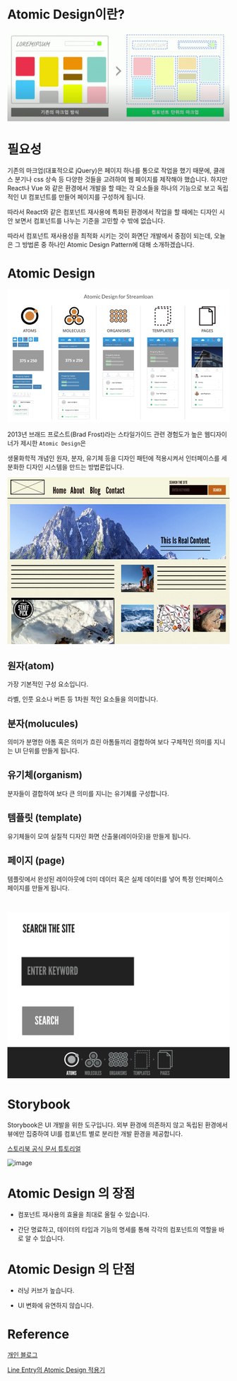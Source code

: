 # Atomic Design이란?

![2021-02-11-markup.PNG](./images/2021-02-11-markup.PNG)

# 필요성

기존의 마크업(대표적으로 jQuery)은 페이지 하나를 통으로 작업을 했기 때문에, 클래스 분기나 css 상속 등 다양한 것들을 고려하여 웹 페이지를 제작해야 했습니다.
하지만 React나 Vue 와 같은 환경에서 개발을 할 때는 각 요소들을 하나의 기능으로 보고 독립적인 UI 컴포넌트를 만들어 페이지를 구성하게 됩니다.

따라서 React와 같은 컴포넌트 재사용에 특화된 환경에서 작업을 할 때에는 디자인 시안 보면서 컴포넌트를 나누는 기준을 고민할 수 밖에 없습니다.

따라서 컴포넌트 재사용성을 최적화 시키는 것이 화면단 개발에서 중점이 되는데, 오늘은 그 방법론 중 하나인 Atomic Design Pattern에 대해 소개하겠습니다.

# Atomic Design

![2021-02-11-atomic_structure.PNG](./images/2021-02-11-atomic_structure.PNG)

2013년 브래드 프로스트(Brad Frost)라는 스타일가이드 관련 경험도가 높은 웹디자이너가 제시한 `Atomic Design`은

생물화학적 개념인 원자, 분자, 유기체 등을 디자인 패턴에 적용시켜서 인터페이스를 세분화한 디자인 시스템을 만드는 방법론입니다.

![2021-02-11-atomic_page.PNG](./images/2021-02-11-atomic_page.PNG)

## 원자(atom)

가장 기본적인 구성 요소입니다.

라벨, 인풋 요소나 버튼 등 1차원 적인 요소들을 의미합니다.

## 분자(molucules)

의미가 분명한 아톰 혹은 의미가 흐린 아톰들끼리 결합하여 보다 구체적인 의미를 지니는 UI 단위를 만들게 됩니다.

## 유기체(organism)

분자들이 결합하여 보다 큰 의미를 지니는 유기체를 구성합니다.

## 템플릿 (template)

유기체들이 모여 실질적 디자인 화면 산출물(레이아웃)을 만들게 됩니다.

## 페이지 (page)

템플릿에서 완성된 레이아웃에 더미 데이터 혹은 실제 데이터를 넣어 특정 인터페이스 페이지를 만들게 됩니다.

<br>

![2021-02-11-atomic_page_ani.gif](./images/2021-02-11-atomic_page_ani.gif)

# Storybook

Storybook은 UI 개발을 위한 도구입니다.
외부 환경에 의존하지 않고 독립된 환경에서 뷰에만 집중하여 UI를 컴포넌트 별로 분리한 개발 환경을 제공합니다.

[스토리북 공식 문서 튜토리얼](https://www.learnstorybook.com/intro-to-storybook/react/en/get-started/)

![image](https://user-images.githubusercontent.com/65898889/107653290-ce920d00-6cc4-11eb-80b9-3d7cbb433c05.png)

# Atomic Design 의 장점

- 컴포넌트 재사용의 효율을 최대로 올릴 수 있습니다.

- 간단 명료하고, 데이터의 타입과 기능의 명세를 통해 각각의 컴포넌트의 역할을 바로 알 수 있습니다.

# Atomic Design 의 단점

- 러닝 커브가 높습니다.

- UI 변화에 유연하지 않습니다.

# Reference

[개인 블로그](https://blog.hyungsub.com/entry/%EC%95%84%ED%86%A0%EB%AF%B9%EB%94%94%EC%9E%90%EC%9D%B8-Atomic-Design-%EC%9B%90%EC%9E%90%EB%8B%A8%EC%9C%84%EB%94%94%EC%9E%90%EC%9D%B8-%EB%B0%A9%EB%B2%95%EB%A1%A0-%EA%B0%84%EB%8B%A8%ED%95%98%EA%B2%8C-%EC%9D%B4%ED%95%B4%ED%95%98%EA%B3%A0-%EC%9D%91%EC%9A%A9%ED%95%98%EA%B8%B0)

[Line Entry의 Atomic Design 적용기](https://www.youtube.com/watch?v=33yj-Q5v8mQ)
